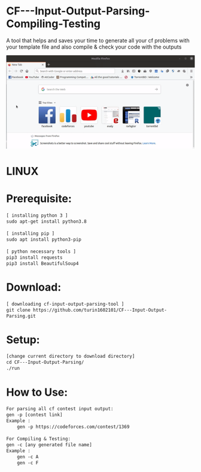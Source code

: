 # CF---Input-Output-Parsing-Compiling-Testing
A tool that helps and saves your time to generate all your cf problems with your template file and also compile &amp; check your code with the outputs

![](1.gif)

# LINUX
# Prerequisite:

    [ installing python 3 ]
    sudo apt-get install python3.8 
    
    [ installing pip ]
    sudo apt install python3-pip
    
    [ python necessary tools ]
    pip3 install requests
    pip3 install BeautifulSoup4
    
# Download:
    [ downloading cf-input-output-parsing-tool ]
    git clone https://github.com/turin1602101/CF---Input-Output-Parsing.git
    
# Setup:
    [change current directory to download directory]
    cd CF---Input-Output-Parsing/
    ./run

# How to Use:
    For parsing all cf contest input output:
    gen -p [contest link]
    Example :
        gen -p https://codeforces.com/contest/1369
        
    For Compiling & Testing:
    gen -c [any generated file name]
    Example :
        gen -c A
        gen -c F
